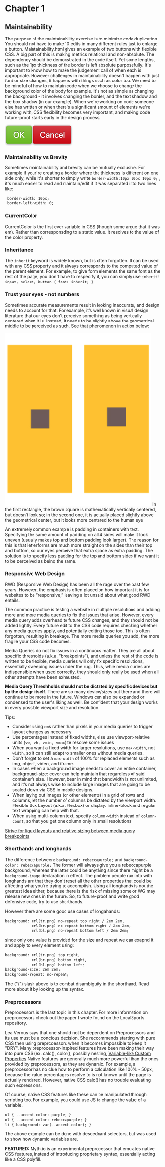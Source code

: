 # Chapter 1

## Maintainability
The purpose of the maintainability exercise is to minimize code duplication. You should not have to make 10 edits in many different rules just to enlarge a button. Maintainability.html gives an example of two buttons with flexible CSS. A big part of this is making metrics relational and non-absolute. The dependency should be demonstrated in the code itself. Yet some lengths, such as the 1px thickness of the border is left absolute purposefully. It's important to know how to make the judgement call of when each is appropriate. However challenges in maintainability doesn't happen with just font or size changes, it happens with things such as color too. We need to be mindful of how to maintain code when we choose to change the background color of the body for example. It's not as simple as changing the background - it involves changing the border, and the text shadow and the box shadow (in our example). When we're working on code someone else has written or when there's a significant amount of elements we're working with, CSS flexibility becomes very important, and making code future-proof starts early in the design process.

<img src="maintainability/maintainability.jpeg" alt="Image of Maintainability Code output" height=70/>

### Maintainability vs Brevity
Sometimes maintainability and brevity can be mutually exclusive. For example if your're creating a border where the thickness is different on one side only, while it's shorter to simply write `border-width:10px 10px 10px 0;` , it's much easier to read and maintain/edit if it was separated into two lines like:
``` 
 border-width: 10px; 
 border-left-width: 0;
 ```

### CurrentColor
CurrentColor is the first ever variable in CSS (though some argue that it was em). Rather than corresponsding to a static value. it resolves to the value of the color property.

### Inheritance
The `inherit` keyword is widely known, but is often forgotten. It can be used with any CSS property and it always corresponds to the computed value of the parent element. For example, to give form elements the same font as the rest of the page, you don't have to respecify it, you can simply use `inherit`!
`input, select, button { font: inherit; }` 

### Trust your eyes - not numbers
Sometimes accurate measurements result in looking inaccurate, and design needs to account for that.
For example, it’s well known in visual design literature that our eyes don’t perceive something as being vertically centered when it is. Instead, it needs to be slightly above the geometrical middle to be perceived as such. See that phenomenon in action below:

<img src="maintainability/opticalIllusion.jpeg" alt="optical illusion">
In the first rectangle, the brown square is mathematically vertically centered, but doesn’t look so; in the second one, it is actually placed slightly above the geometrical center, but it looks more centered to the human eye

An extremely common example is padding in containers with text. Specifying the same amount of padding on all 4 sides will make it look uneven (usually makes top and bottom padding look larger). The reason for this is that letterforms are much more straight on the sides than their top and bottom, so our eyes perceive that extra space as extra padding. The solution is to specify less padding for the top and bottom sides if we want it to be perceived as being the same.

### Responsive Web Design 
RWD (Responsive Web Design) has been all the rage over the past few years. However, the emphasis is often placed on how important it is for websites to be “responsive,” leaving a lot unsaid about what good RWD entails.

The common practice is testing a website in multiple resolutions and adding more and more media queries to fix the issues that arise. However, every media query adds overhead to future CSS changes, and they should not be added lightly. Every future edit to the CSS code requires checking whether any media queries apply, and potentially editing those too. This is often forgotten, resulting in breakage. The more media queries you add, the more fragile your CSS code becomes.

Media Queries do not fix issues in a continuous matter. They are all about specific thresholds (a.k.a. “breakpoints”), and unless the rest of the code is written to be flexible, media queries will only fix specific resolutions, essentially sweeping issues under the rug. Thus, whie media quries are indispensible when used correctly, they should only really be used when all other attempts have been exhausted.

**Media Query Threshholds should not be dictated by specific devices but by the design itself**. There are so many device/sizes out there and there will continue to be more in the future. Windows can also be expanded or condensed to the user's liking as well. Be confident that your design works in every possible viewport size and resolution. 

Tips:
 - Consider using `em`s rather than pixels in your media queries to trigger layout changes as necessary
 - Use percentages instead of fixed widths, else use viewport-relative units (`vw, vh, vmin, vmax`) te resolve some issues
 - When you want a fixed width for larger resolutions, use `max-width`, not `width`, so it can still adapt to smaller ones without media queries.
 - Don’t forget to set a `max-width` of 100% for replaced elements such as img, object, video, and iframe.
 - In cases when a background image needs to cover an entire container, background-size: cover can help maintain that regardless of said container’s size. However, bear in mind that bandwidth is not unlimited, and it’s not always wise to include large images that are going to be scaled down via CSS in mobile designs.
 - When laying out images (or other elements) in a grid of rows and columns, let the number of columns be dictated by the viewport width. Flexible Box Layout (a.k.a. Flexbox) or display: inline-block and regular text wrapping can help with that.
 - When using multi-column text, specify `column-width` instead of `column-count`, so that you get one column only in small resolutions.

<a href="https://signalvnoise.com/posts/2661-experimenting-with-responsive-design-in-iterations">Strive for liquid layouts and relative sizing between media query breakpoints</a>
 
### Shorthands and longhands
The difference between: 
`background: rebeccapurple;` and
`background-color: rebeccapurple;`
The former will always give you a rebeccapurple background, whereas the latter could be anything since there might be a `background-image` declaration in effect. The problem people run into with longhands are that they don't reset all the other properties that could be affecting what you're trying to accomplish.
Using all longhands is not the greatest idea either, because there is the risk of missing some or WG may release new ones in the furure. So, to future-proof and write good defensive code, try to use shorthands. 

However there are some good use cases of longahands:
```
background: url(tr.png) no-repeat top right / 2em 2em,
            url(br.png) no-repeat bottom right / 2em 2em,
            url(bl.png) no-repeat bottom left / 2em 2em;
```
since only one value is provided for the size and repeat we can exapnd it and apply to every element using:
```
background: url(tr.png) top right,
            url(br.png) bottom right,
            url(bl.png) bottom left;
background-size: 2em 2em;
background-repeat: no-repeat;
```
The ("/") slash above is to combat disambiguity in the shorthand. Read more about it by looking up the syntax.

### Preprocessors
Preprocessors is the last topic in this chapter. For more information on preprocessors check out the paper I wrote found on the LocalSports repository. 

Lea Verous says that one should not be dependent on Preprocessors and its use must be a concious decision. She reccommends starting with pure CSS then using preprcoessors when it becomes impossible to keep it "DRY". Many preprocessor-inspired features have been making their way into pure CSS (ex. calc(), color(), possibly nesting, <a href="w3.org/TR/css-variables-1">Variable-like Custom Properties</a> 
Native features are generally much more powerful than the ones provided by preprocessors, as they are dynamic. For example, a preprocessor has no clue how to perform a calculation like 100% - 50px, because the value percentages resolve to is not known until the page is actually rendered. However, native CSS calc() has no trouble evaluating such expressions.

Of course, native CSS features like these can be manipulated through scripting too. For example, you could use JS to change the value of a variable.
```
ul { --accent-color: purple; }
ol { --accent-color: rebeccapurple; }
li { background: var(--accent-color); }
```
The above example can be done with descednant selectors, but was used to show how dynamic variables are. 

**FEATURED:**
Myth.io is an experimental preprocessor that emulates native CSS features, instead of introducing proprietary syntax, essentially acting like a CSS polyfill.
